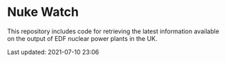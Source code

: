 # Nuke Watch

This repository includes code for retrieving the latest information available on the output of EDF nuclear power plants in the UK.

Last updated: 2021-07-10 23:06